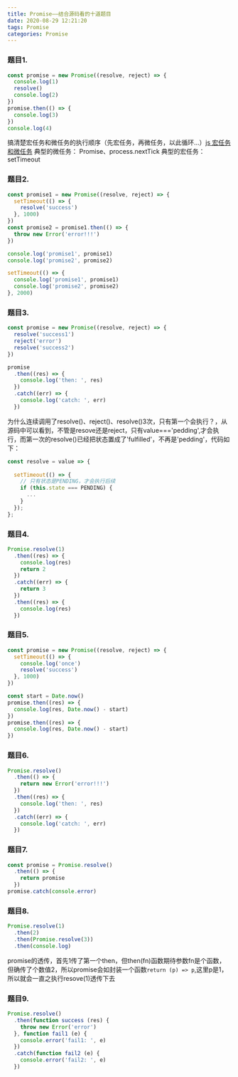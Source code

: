 ```yaml
---
title: Promise——结合源码看的十道题目
date: 2020-08-29 12:21:20
tags: Promise
categories: Promise
---
```

### 题目1.
```js
const promise = new Promise((resolve, reject) => {
  console.log(1)
  resolve()
  console.log(2)
})
promise.then(() => {
  console.log(3)
})
console.log(4)
```
搞清楚宏任务和微任务的执行顺序（先宏任务，再微任务，以此循环...）[js 宏任务和微任务](https://www.cnblogs.com/wangziye/p/9566454.html)
典型的微任务： Promise、process.nextTick
典型的宏任务：setTimeout

### 题目2.
```js
const promise1 = new Promise((resolve, reject) => {
  setTimeout(() => {
    resolve('success')
  }, 1000)
})
const promise2 = promise1.then(() => {
  throw new Error('error!!!')
})

console.log('promise1', promise1)
console.log('promise2', promise2)

setTimeout(() => {
  console.log('promise1', promise1)
  console.log('promise2', promise2)
}, 2000)
```

### 题目3.
```js
const promise = new Promise((resolve, reject) => {
  resolve('success1')
  reject('error')
  resolve('success2')
})

promise
  .then((res) => {
    console.log('then: ', res)
  })
  .catch((err) => {
    console.log('catch: ', err)
  })

```
为什么连续调用了resolve()、reject()、resolve()3次，只有第一个会执行？，从源码中可以看到，不管是resove还是reject，只有value==='pedding',才会执行，而第一次的resolve()已经把状态置成了'fulfilled'，不再是'pedding'，代码如下：
```js
const resolve = value => {
  
  setTimeout(() => {
    // 只有状态是PENDING，才会执行后续
    if (this.state === PENDING) {
      ...
    }
  });
};
```

### 题目4.
```js
Promise.resolve(1)
  .then((res) => {
    console.log(res)
    return 2
  })
  .catch((err) => {
    return 3
  })
  .then((res) => {
    console.log(res)
  })

```

### 题目5.
```js
const promise = new Promise((resolve, reject) => {
  setTimeout(() => {
    console.log('once')
    resolve('success')
  }, 1000)
})

const start = Date.now()
promise.then((res) => {
  console.log(res, Date.now() - start)
})
promise.then((res) => {
  console.log(res, Date.now() - start)
})
```

### 题目6.
```js
Promise.resolve()
  .then(() => {
    return new Error('error!!!')
  })
  .then((res) => {
    console.log('then: ', res)
  })
  .catch((err) => {
    console.log('catch: ', err)
  })

```

### 题目7.
```js
const promise = Promise.resolve()
  .then(() => {
    return promise
  })
promise.catch(console.error)

```

### 题目8.
```js
Promise.resolve(1)
  .then(2)
  .then(Promise.resolve(3))
  .then(console.log)

```
promise的透传，首先1传了第一个then，但then(fn)函数期待参数fn是个函数，但确传了个数值2，所以promise会如封装一个函数`return (p) => p`,这里p是1，所以就会一直之执行resove(1)透传下去

### 题目9.
```js
Promise.resolve()
  .then(function success (res) {
    throw new Error('error')
  }, function fail1 (e) {
    console.error('fail1: ', e)
  })
  .catch(function fail2 (e) {
    console.error('fail2: ', e)
  })

```
